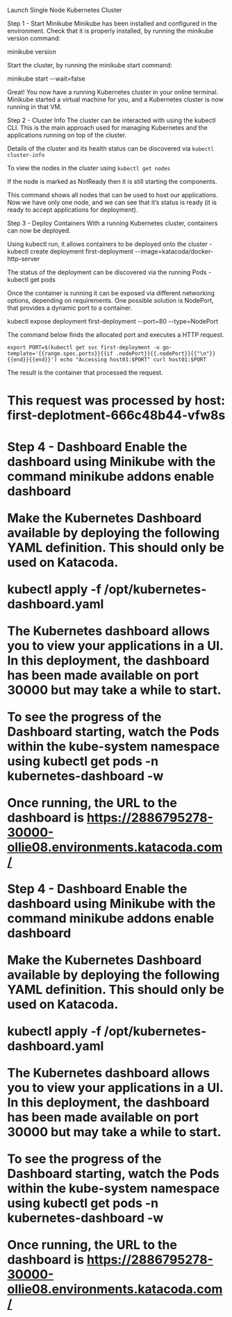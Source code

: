 Launch Single Node Kubernetes Cluster

Step 1 - Start Minikube
Minikube has been installed and configured in the environment. Check that it is properly installed, by running the minikube version command:

minikube version

Start the cluster, by running the minikube start command:

minikube start --wait=false

Great! You now have a running Kubernetes cluster in your online terminal. Minikube started a virtual machine for you, and a Kubernetes cluster is now running in that VM.


Step 2 - Cluster Info
The cluster can be interacted with using the kubectl CLI. This is the main approach used for managing Kubernetes and the applications running on top of the cluster.

Details of the cluster and its health status can be discovered via `kubectl cluster-info`

To view the nodes in the cluster using `kubectl get nodes`

If the node is marked as NotReady then it is still starting the components.

This command shows all nodes that can be used to host our applications. Now we have only one node, and we can see that it’s status is ready (it is ready to accept applications for deployment).

Step 3 - Deploy Containers
With a running Kubernetes cluster, containers can now be deployed.

Using kubectl run, it allows containers to be deployed onto the cluster - kubectl create deployment first-deployment --image=katacoda/docker-http-server

The status of the deployment can be discovered via the running Pods - kubectl get pods

Once the container is running it can be exposed via different networking options, depending on requirements. One possible solution is NodePort, that provides a dynamic port to a container.

kubectl expose deployment first-deployment --port=80 --type=NodePort

The command below finds the allocated port and executes a HTTP request.

`
export PORT=$(kubectl get svc first-deployment -o go-template='{{range.spec.ports}}{{if .nodePort}}{{.nodePort}}{{"\n"}}{{end}}{{end}}')
echo "Accessing host01:$PORT"
curl host01:$PORT
`

The result is the container that processed the request. 
<h1>This request was processed by host: first-deplotment-666c48b44-vfw8s<h1>

Step 4 - Dashboard
Enable the dashboard using Minikube with the command minikube addons enable dashboard

Make the Kubernetes Dashboard available by deploying the following YAML definition. This should only be used on Katacoda.

kubectl apply -f /opt/kubernetes-dashboard.yaml

The Kubernetes dashboard allows you to view your applications in a UI. In this deployment, the dashboard has been made available on port 30000 but may take a while to start.

To see the progress of the Dashboard starting, watch the Pods within the kube-system namespace using kubectl get pods -n kubernetes-dashboard -w

Once running, the URL to the dashboard is https://2886795278-30000-ollie08.environments.katacoda.com/


Step 4 - Dashboard
Enable the dashboard using Minikube with the command minikube addons enable dashboard

Make the Kubernetes Dashboard available by deploying the following YAML definition. This should only be used on Katacoda.

kubectl apply -f /opt/kubernetes-dashboard.yaml

The Kubernetes dashboard allows you to view your applications in a UI. In this deployment, the dashboard has been made available on port 30000 but may take a while to start.

To see the progress of the Dashboard starting, watch the Pods within the kube-system namespace using kubectl get pods -n kubernetes-dashboard -w

Once running, the URL to the dashboard is https://2886795278-30000-ollie08.environments.katacoda.com/
